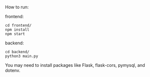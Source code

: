 How to run:

frontend:
```
cd frontend/
npm install
npm start
```

backend:
```
cd backend/
python3 main.py
```
You may need to install packages like Flask, flask-cors, pymysql, and dotenv.